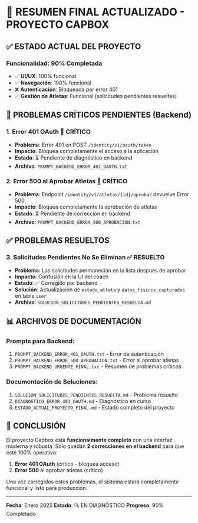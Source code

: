 # 🎯 RESUMEN FINAL ACTUALIZADO - PROYECTO CAPBOX

## ✅ **ESTADO ACTUAL DEL PROYECTO**

### **Funcionalidad**: 90% Completada
- ✅ **UI/UX**: 100% funcional
- ✅ **Navegación**: 100% funcional  
- ❌ **Autenticación**: Bloqueada por error 401
- ✅ **Gestión de Atletas**: Funcional (solicitudes pendientes resueltas)

## 🔴 **PROBLEMAS CRÍTICOS PENDIENTES (Backend)**

### 1. **Error 401 OAuth** 🔴 CRÍTICO
- **Problema**: Error 401 en POST `/identity/v1/oauth/token`
- **Impacto**: Bloquea completamente el acceso a la aplicación
- **Estado**: ⏳ Pendiente de diagnóstico en backend
- **Archivo**: `PROMPT_BACKEND_ERROR_401_OAUTH.txt`

### 2. **Error 500 al Aprobar Atletas** 🔴 CRÍTICO
- **Problema**: Endpoint `/identity/v1/atletas/{id}/aprobar` devuelve Error 500
- **Impacto**: Bloquea completamente la aprobación de atletas
- **Estado**: ⏳ Pendiente de corrección en backend
- **Archivo**: `PROMPT_BACKEND_ERROR_500_APROBACION.txt`

## ✅ **PROBLEMAS RESUELTOS**

### 3. **Solicitudes Pendientes No Se Eliminan** ✅ RESUELTO
- **Problema**: Las solicitudes permanecían en la lista después de aprobar
- **Impacto**: Confusión en la UI del coach
- **Estado**: ✅ Corregido por backend
- **Solución**: Actualización de `estado_atleta` y `datos_fisicos_capturados` en tabla `user`
- **Archivo**: `SOLUCION_SOLICITUDES_PENDIENTES_RESUELTA.md`

## 📊 **ARCHIVOS DE DOCUMENTACIÓN**

### **Prompts para Backend**:
1. `PROMPT_BACKEND_ERROR_401_OAUTH.txt` - Error de autenticación
2. `PROMPT_BACKEND_ERROR_500_APROBACION.txt` - Error al aprobar atletas
3. `PROMPT_BACKEND_URGENTE_FINAL.txt` - Resumen de problemas críticos

### **Documentación de Soluciones**:
1. `SOLUCION_SOLICITUDES_PENDIENTES_RESUELTA.md` - Problema resuelto
2. `DIAGNOSTICO_ERROR_401_OAUTH.md` - Diagnóstico en curso
3. `ESTADO_ACTUAL_PROYECTO_FINAL.md` - Estado completo del proyecto

## 🎉 **CONCLUSIÓN**

El proyecto Capbox está **funcionalmente completo** con una interfaz moderna y robusta. Solo quedan **2 correcciones en el backend** para que esté 100% operativo:

1. **Error 401 OAuth** (crítico - bloquea acceso)
2. **Error 500** al aprobar atletas (crítico)

Una vez corregidos estos problemas, el sistema estará completamente funcional y listo para producción.

---

**Fecha**: Enero 2025
**Estado**: 🔍 EN DIAGNÓSTICO
**Progreso**: 90% Completado 